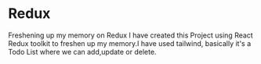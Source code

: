 # Redux
Freshening up my memory on Redux
I have created this Project using React Redux toolkit to freshen up my memory.I have used tailwind, basically it's a Todo List where we can add,update or delete.
